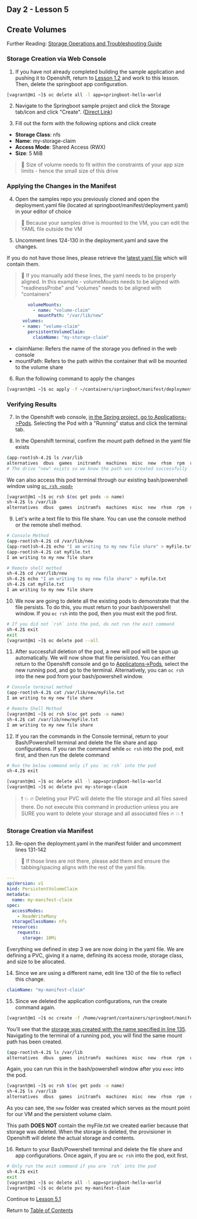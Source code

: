 ## Day 2 - Lesson 5

## Create Volumes

Further Reading: [Storage Operations and Troubleshooting Guide](https://github.ford.com/Containers/k8s-platform/blob/master/Day2/CaaS_Applications/User_docs/storage_troubleshooting_day2_guide.md#storage-operations-and-troubleshooting-guide)

### Storage Creation via Web Console

1. If you have not already completed building the sample application and pushing it to Openshift, return to [Lesson 1.2](https://github.ford.com/JPOTTE46/caas-workshop/blob/master/lesson1.2.md) and work to this lesson. Then, delete the springboot app configuration. 

```bash
[vagrant@m1 ~]$ oc delete all -l app=springboot-hello-world
```

2. Navigate to the Springboot sample project and click the Storage tab/icon and click "Create". ([Direct Link](https://api.oc.local:8443/console/project/springboot-hello-world/browse/storage))

3. Fill out the form with the following options and click create
- **Storage Class**: nfs
- **Name**: my-storage-claim
- **Access Mode**: Shared Access (RWX)
- **Size**: 5 MiB

> :floppy_disk: Size of volume needs to fit within the constraints of your app size limits - hence the small size of this drive

### Applying the Changes in the Manifest

4. Open the samples repo you previously cloned and open the deployment.yaml file (located at springboot/manifest/deployment.yaml) in your editor of choice

> :raised_hands: Because your samples drive is mounted to the VM, you can edit the YAML file outside the VM

5. Uncomment lines 124-130 in the deployment.yaml and save the changes. 

If you do not have those lines, please retrieve the [latest yaml file](https://github.ford.com/JPOTTE46/samples/blob/master/springboot/manifest/deployment.yaml) which will contain them. 

> :eyes: If you manually add these lines, the yaml needs to be properly aligned. In this example - volumeMounts needs to be aligned with "readinessProbe" and "volumes" needs to be aligned with "containers"

```yaml
        volumeMounts:
          - name: "volume-claim"
            mountPath: "/var/lib/new"
      volumes:
      - name: "volume-claim"
        persistentVolumeClaim:
          claimName: "my-storage-claim"
```

- claimName: Refers the name of the storage you defined in the web console
- mountPath: Refers to the path within the container that will be mounted to the volume share

6. Run the following command to apply the changes

```bash
[vagrant@m1 ~]$ oc apply -f ~/containers/springboot/manifest/deployment.yaml
```

### Verifying Results

7. In the Openshift web console, [in the Spring project, go to Applications->Pods](https://api.oc.local:8443/console/project/springboot-hello-world/browse/pods). Selecting the Pod with a "Running" status and click the terminal tab. 

8. In the Openshift terminal, confirm the mount path defined in the yaml file exists

```bash
(app-root)sh-4.2$ ls /var/lib
alternatives  dbus  games  initramfs  machines  misc  new  rhsm  rpm  rpm-state  systemd  yum
# The drive "new" exists so we know the path was created successfully
```

We can also access this pod terminal through our existing bash/powershell window using [`oc rsh <pod>`](https://docs.openshift.com/container-platform/3.11/dev_guide/ssh_environment.html)
```bash
[vagrant@m1 ~]$ oc rsh $(oc get pods -o name)
sh-4.2$ ls /var/lib
alternatives  dbus  games  initramfs  machines  misc  new  rhsm  rpm  rpm-state  systemd  yum
```

9. Let's write a text file to this file share. You can use the console method or the remote shell method. 

```bash
# Console Method
(app-root)sh-4.2$ cd /var/lib/new
(app-root)sh-4.2$ echo "I am writing to my new file share" > myFile.txt
(app-root)sh-4.2$ cat myFile.txt
I am writing to my new file share
```

```bash
# Remote shell method
sh-4.2$ cd /var/lib/new
sh-4.2$ echo "I am writing to my new file share" > myFile.txt
sh-4.2$ cat myFile.txt
I am writing to my new file share
```

10. We now are going to delete all the existing pods to demonstrate that the file persists. To do this, you must return to your bash/powershell window. If you `oc rsh` into the pod, then you must exit the pod first. 

```bash
# If you did not `rsh` into the pod, do not run the exit command
sh-4.2$ exit       
exit
[vagrant@m1 ~]$ oc delete pod --all
```

11. After successfull deletion of the pod, a new will pod will be spun up automatically. We will now show that file perisisted. You can either return to the Openshift console and go to [Applicatons->Pods](https://api.oc.local:8443/console/project/springboot-hello-world/browse/pods), select the new running pod, and go to the terminal.  Alternatively, you can `oc rsh` into the new pod from your bash/powershell window. 

```bash
# Console terminal method
(app-root)sh-4.2$ cat /var/lib/new/myFile.txt
I am writing to my new file share
```

```bash
# Remote Shell Method
[vagrant@m1 ~]$ oc rsh $(oc get pods -o name)
sh-4.2$ cat /var/lib/new/myFile.txt
I am writing to my new file share
```

12. If you ran the commands in the Console terminal, return to your Bash/Powershell terminal and delete the file share and app configurations. If you ran the command while `oc rsh` into the pod, exit first, and then run the delete command

```bash
# Run the below command only if you `oc rsh` into the pod
sh-4.2$ exit

[vagrant@m1 ~]$ oc delete all -l app=springboot-hello-world
[vagrant@m1 ~]$ oc delete pvc my-storage-claim
```

> :exclamation: :collision: :fire: Deleting your PVC will delete the file storage and all files saved there. Do not execute this command in production unless you are SURE you want to delete your storage and all associated files :fire: :collision: :exclamation:

### Storage Creation via Manifest

13. Re-open the deployment.yaml in the manifest folder and uncomment lines 131-142

> :eyes: If those lines are not there, please add them and ensure the tabbing/spacing aligns with the rest of the yaml file. 

```yaml
---
apiVersion: v1
kind: PersistentVolumeClaim
metadata:
  name: my-manifest-claim
spec:
  accessModes:
    - ReadWriteMany
  storageClassName: nfs
  resources:
    requests:
      storage: 10Mi
```

Everything we defined in step 3 we are now doing in the yaml file. We are defining a PVC, giving it a name, defining its access mode, storage class, and size to be allocated. 

14. Since we are using a different name, edit line 130 of the file to reflect this change.

```yaml
claimName: "my-manifest-claim"
```

15. Since we deleted the application configurations, run the create command again. 

```bash
[vagrant@m1 ~]$ oc create -f /home/vagrant/containers/springboot/manifest/deployment.yaml
```

You'll see that the [storage was created with the name specified in line 135](https://api.oc.local:8443/console/project/springboot-hello-world/browse/storage). Navigating to the terminal of a running pod, you will find the same mount path has been created. 

```bash
(app-root)sh-4.2$ ls /var/lib
alternatives  dbus  games  initramfs  machines  misc  new  rhsm  rpm  rpm-state  systemd  yum
```

Again, you can run this in the bash/powershell window after you `exec` into the pod. 

```bash
[vagrant@m1 ~]$ oc rsh $(oc get pods -o name)
sh-4.2$ ls /var/lib
alternatives  dbus  games  initramfs  machines  misc  new  rhsm  rpm  rpm-state  systemd  yum
```

As you can see, the `new` folder was created which serves as the mount point for our VM and the persistent volume claim. 

This path **DOES NOT** contain the myFile.txt we created earlier because that storage was deleted. When the storage is deleted, the provisioner in Openshift will delete the actual storage and contents.

16. Return to your Bash/Powershell terminal and delete the file share and app configurations. Once again, if you are `oc rsh` into the pod, exit first. 

```bash
# Only run the exit command if you are `rsh` into the pod
sh-4.2$ exit
exit
[vagrant@m1 ~]$ oc delete all -l app=springboot-hello-world
[vagrant@m1 ~]$ oc delete pvc my-manifest-claim
```
<!--
17. Exit VM and destroy 
```bash
[vagrant@m1 ~]$ exit
logout
Connection to 127.0.0.1 closed.

$ vagrant destroy -f
```

You have reached the end of the workshop :clap:
-->

Continue to [Lesson 5.1](./lesson5.1.md)

Return to [Table of Contents](https://github.ford.com/DevEnablement/caas-workshop/tree/workshop-reformat#agenda)